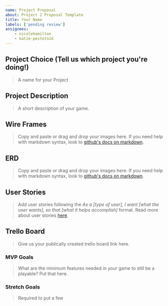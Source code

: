 ```yaml
---
name: Project Proposal
about: Project 2 Proposal Template
title: Your Name
labels: ['pending review']
assignees: 
    - nicolehamilton
    - katie-pestotnik
---
```


## Project Choice (Tell us which project you're doing!)
> A name for your Project  

## Project Description
> A short description of your game.

## Wire Frames
> Copy and paste or drag and drop your images here. If you need help with markdown syntax, look to [github's docs on markdown](https://docs.github.com/en/get-started/writing-on-github/getting-started-with-writing-and-formatting-on-github/basic-writing-and-formatting-syntax).

## ERD
> Copy and paste or drag and drop your images here. If you need help with markdown syntax, look to [github's docs on markdown](https://docs.github.com/en/get-started/writing-on-github/getting-started-with-writing-and-formatting-on-github/basic-writing-and-formatting-syntax).

## User Stories
> Add user stories following the _As a [type of user], I want [what the user wants], so that [what it helps accomplish]_ format. Read more about user stories [here](https://www.atlassian.com/agile/project-management/user-stories).

## Trello Board
> Give us your publically created trello board link here.

### MVP Goals
> What are the minimum features needed in your game to still be a playable? Put that here.

### Stretch Goals
> Required to put a few